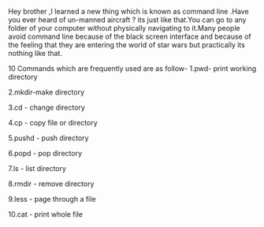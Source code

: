 Hey brother ,I learned a new thing which is known as command line .Have you ever heard of un-manned aircraft ? its just like that.You can go to any folder of your computer without physically navigating to it.Many people avoid command line because of the black screen interface and because of the feeling that they are entering the world of star wars but practically its nothing like that.

10 Commands which are frequently used are as follow-
1.pwd- print working directory

2.mkdir-make directory

3.cd - change directory

4.cp - copy file or directory

5.pushd - push directory

6.popd - pop directory

7.ls - list directory

8.rmdir - remove directory

9.less - page through a file

10.cat - print whole file